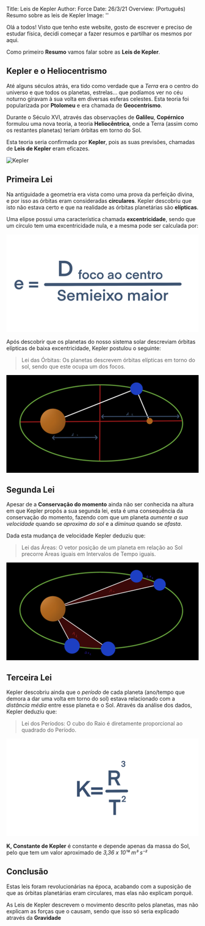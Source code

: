Title: Leis de Kepler
Author: Force
Date: 26/3/21
Overview: (Português) Resumo sobre as leis de Kepler
Image: ''

Olá a todos!
Visto que tenho este website, gosto de escrever e preciso de estudar física, decidi começar a fazer resumos e partilhar os mesmos por aqui.

Como primeiro **Resumo** vamos falar sobre as **Leis de Kepler**.

## Kepler e o Heliocentrismo

Até alguns séculos atrás, era tido como verdade que a *Terra* era o centro do universo e que todos os planetas, estrelas... que podíamos ver no céu noturno giravam à sua volta em diversas esferas celestes. Esta teoria foi popularizada por **Ptolomeu** e era chamada de **Geocentrismo**.

Durante o Século XVI, através das observações de **Galileu**, **Copérnico** formulou uma nova teoria, a teoria **Heliocêntrica**, onde a Terra (assim como os restantes planetas) teriam órbitas em torno do Sol.

Esta teoria seria confirmada por **Kepler**, pois as suas previsões, chamadas de **Leis de Kepler** eram eficazes.

![Kepler](https://upload.wikimedia.org/wikipedia/commons/d/d4/Johannes_Kepler_1610.jpg)

## Primeira Lei

Na antiguidade a geometria era vista como uma prova da perfeição divina, e por isso as órbitas eram consideradas **circulares**. Kepler descobriu que isto não estava certo e que na realidade as órbitas planetárias são **elípticas**.

Uma elipse possui uma característica chamada **excentricidade**, sendo que um círculo tem uma excentricidade nula, e a mesma pode ser calculada por:

![Excentricidade](./assets/exeq.png)

Após descobrir que os planetas do nosso sistema solar descreviam órbitas elípticas de baixa excentricidade, Kepler postulou o seguinte:

> Lei das Órbitas: Os planetas descrevem órbitas elípticas em torno do sol, sendo que este ocupa um dos focos.

![Lei das Órbitas](./assets/exc.png)

## Segunda Lei

Apesar de a **Conservação do momento** ainda não ser conhecida na altura em que Kepler propôs a sua segunda lei, esta é uma consequência da conservação do momento, fazendo com que um planeta *aumente a sua velocidade* quando se *aproxima do sol* e a *diminua* quando se *afasta*.

Dada esta mudança de velocidade Kepler deduziu que:

> Lei das Áreas: O vetor posição de um planeta em relação ao Sol precorre Áreas iguais em Intervalos de Tempo iguais.

![Lei das Áreas](./assets/lei2.png)

## Terceira Lei

Kepler descobriu ainda que o *período* de cada planeta (ano/tempo que demora a dar uma volta em torno do sol) estava relacionado com a *distância média* entre esse planeta e o Sol. Através da análise dos dados, Kepler deduziu que:

> Lei dos Períodos: O cubo do Raio é diretamente proporcional ao quadrado do Período.

![Fórmula](./assets/lei3.png)

**K, Constante de Kepler** é constante e depende apenas da massa do Sol, pelo que tem um valor aproximado de *3,36 x 10¹⁸ m³ s⁻²*

## Conclusão

Estas leis foram revolucionárias na época, acabando com a suposição de que as órbitas planetárias eram circulares, mas elas não explicam porquê.

As Leis de Kepler descrevem o movimento descrito pelos planetas, mas não explicam as forças que o causam, sendo que isso só seria explicado através da **Gravidade**

